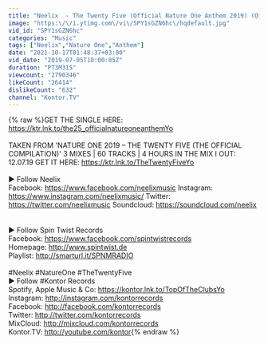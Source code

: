 ```yaml
---
title: "Neelix  - The Twenty Five (Official Nature One Anthem 2019) (Official Video HD)"
image: "https:\/\/i.ytimg.com\/vi\/SPY1sGZN6hc\/hqdefault.jpg"
vid_id: "SPY1sGZN6hc"
categories: "Music"
tags: ["Neelix","Nature One","Anthem"]
date: "2021-10-17T01:48:37+03:00"
vid_date: "2019-07-05T10:00:05Z"
duration: "PT3M31S"
viewcount: "2790346"
likeCount: "26414"
dislikeCount: "632"
channel: "Kontor.TV"
---
```

{% raw %}GET THE SINGLE HERE: <a rel="nofollow" target="blank" href="https://ktr.lnk.to/the25_officialnatureoneanthemYo">https://ktr.lnk.to/the25_officialnatureoneanthemYo</a><br /><br />TAKEN FROM 'NATURE ONE 2019 – THE TWENTY FIVE (THE OFFICIAL COMPILATION)' 3 MIXES | 60 TRACKS | 4 HOURS IN THE MIX I OUT: 12.07.19 GET IT HERE: <a rel="nofollow" target="blank" href="https://ktr.lnk.to/TheTwentyFiveYo">https://ktr.lnk.to/TheTwentyFiveYo</a> <br /><br />► Follow Neelix <br />Facebook: <a rel="nofollow" target="blank" href="https://www.facebook.com/neelixmusic">https://www.facebook.com/neelixmusic</a> Instagram: <a rel="nofollow" target="blank" href="https://www.instagram.com/neelixmusic/">https://www.instagram.com/neelixmusic/</a> Twitter: <a rel="nofollow" target="blank" href="https://twitter.com/neelixmusic">https://twitter.com/neelixmusic</a> Soundcloud: <a rel="nofollow" target="blank" href="https://soundcloud.com/neelix">https://soundcloud.com/neelix</a><br /><br /><br />► Follow Spin Twist Records <br />Facebook: <a rel="nofollow" target="blank" href="https://www.facebook.com/spintwistrecords">https://www.facebook.com/spintwistrecords</a><br />Homepage: <a rel="nofollow" target="blank" href="http://www.spintwist.de">http://www.spintwist.de</a> <br />Playlist: <a rel="nofollow" target="blank" href="http://smarturl.it/SPNMRADIO">http://smarturl.it/SPNMRADIO</a><br /><br />#Neelix #NatureOne #TheTwentyFive <br />► Follow #Kontor Records<br />Spotify, Apple Music &amp; Co: <a rel="nofollow" target="blank" href="https://kontor.lnk.to/TopOfTheClubsYo">https://kontor.lnk.to/TopOfTheClubsYo</a><br />Instagram: <a rel="nofollow" target="blank" href="http://instagram.com/kontorrecords">http://instagram.com/kontorrecords</a> <br />Facebook: <a rel="nofollow" target="blank" href="http://facebook.com/kontorrecords">http://facebook.com/kontorrecords</a> <br />Twitter: <a rel="nofollow" target="blank" href="http://twitter.com/kontorrecords">http://twitter.com/kontorrecords</a><br />MixCloud: <a rel="nofollow" target="blank" href="http://mixcloud.com/kontorrecords">http://mixcloud.com/kontorrecords</a><br />Kontor.TV: <a rel="nofollow" target="blank" href="http://youtube.com/kontor">http://youtube.com/kontor</a>{% endraw %}
